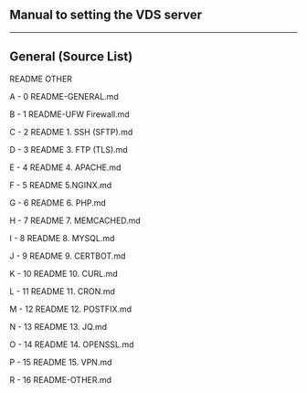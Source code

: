 ## Manual to setting the VDS server ##

-------------------------------------------------------------------
## General (Source List)

   README OTHER
   
A - 0 README-GENERAL.md

B - 1 README-UFW Firewall.md

C - 2 README 1. SSH (SFTP).md

D - 3 README 3. FTP (TLS).md

E - 4 README 4. APACHE.md

F - 5 README 5.NGINX.md

G - 6 README 6. PHP.md

H - 7 README 7. MEMCACHED.md

I - 8 README 8. MYSQL.md

J - 9 README 9. CERTBOT.md

K - 10 README 10. CURL.md

L - 11 README 11. CRON.md

M - 12 README 12. POSTFIX.md

N - 13 README 13. JQ.md

O - 14 README 14. OPENSSL.md

P - 15 README 15. VPN.md

R - 16 README-OTHER.md
